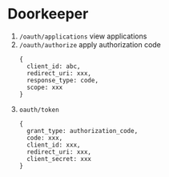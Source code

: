 # Doorkeeper
1. `/oauth/applications` view applications  
2. `/oauth/authorize` apply authorization code  
    ```
    {
      client_id: abc,
      redirect_uri: xxx,
      response_type: code,
      scope: xxx
    }
    ```
3. `oauth/token` 
    ```
    {
      grant_type: authorization_code,
      code: xxx,
      client_id: xxx,
      redirect_uri: xxx,
      client_secret: xxx
    }
    ```
